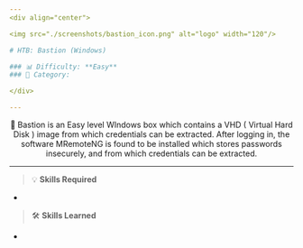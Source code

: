 ```yaml
---
<div align="center">

<img src="./screenshots/bastion_icon.png" alt="logo" width="120"/>

# HTB: Bastion (Windows)

### 📊 Difficulty: **Easy**
### 📁 Category: 

</div>

---
```


<p align="center">
🔎 Bastion is an Easy level WIndows box which contains a VHD ( Virtual Hard Disk ) image from which credentials can be extracted. After logging in,
the software MRemoteNG is found to be installed which stores passwords insecurely, and from which credentials can be extracted.
</p>

---

> 💡 **Skills Required**
- 

> 🛠️ **Skills Learned**
- 
